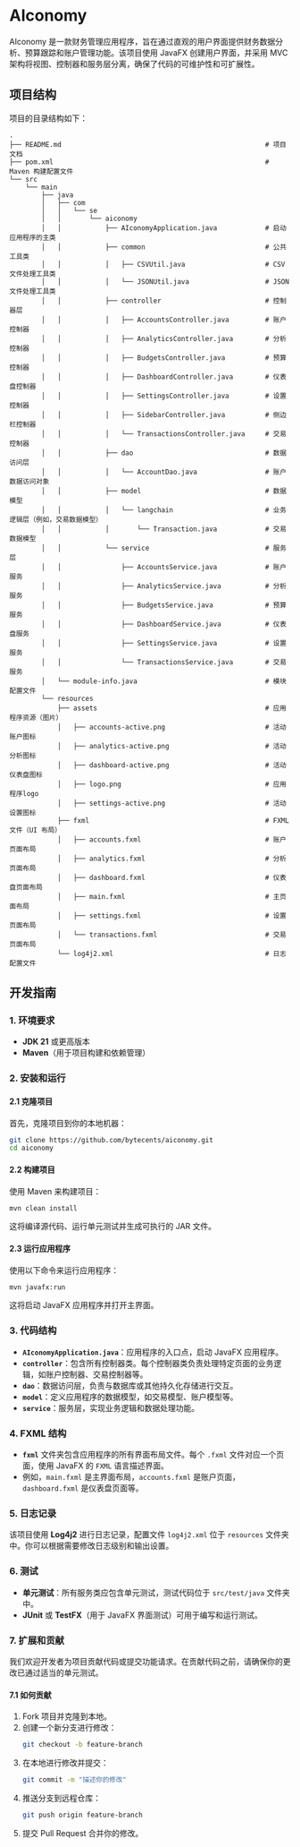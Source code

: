 # AIconomy

AIconomy 是一款财务管理应用程序，旨在通过直观的用户界面提供财务数据分析、预算跟踪和账户管理功能。该项目使用 JavaFX 创建用户界面，并采用 MVC 架构将视图、控制器和服务层分离，确保了代码的可维护性和可扩展性。

## 项目结构

项目的目录结构如下：

```
.
├── README.md                                                   # 项目文档
├── pom.xml                                                     # Maven 构建配置文件
└── src
    └── main
        ├── java
        │   ├── com
        │   │   └── se
        │   │       └── aiconomy
        │   │           ├── AIconomyApplication.java            # 启动应用程序的主类
        │   │           ├── common                              # 公共工具类
        │   │           │   ├── CSVUtil.java                    # CSV 文件处理工具类
        │   │           │   └── JSONUtil.java                   # JSON 文件处理工具类
        │   │           ├── controller                          # 控制器层
        │   │           │   ├── AccountsController.java         # 账户控制器
        │   │           │   ├── AnalyticsController.java        # 分析控制器
        │   │           │   ├── BudgetsController.java          # 预算控制器
        │   │           │   ├── DashboardController.java        # 仪表盘控制器
        │   │           │   ├── SettingsController.java         # 设置控制器
        │   │           │   ├── SidebarController.java          # 侧边栏控制器
        │   │           │   └── TransactionsController.java     # 交易控制器
        │   │           ├── dao                                 # 数据访问层
        │   │           │   └── AccountDao.java                 # 账户数据访问对象
        │   │           ├── model                               # 数据模型
        │   │           │   └── langchain                       # 业务逻辑层（例如，交易数据模型）
        │   │           │       └── Transaction.java            # 交易数据模型
        │   │           └── service                             # 服务层
        │   │               ├── AccountsService.java            # 账户服务
        │   │               ├── AnalyticsService.java           # 分析服务
        │   │               ├── BudgetsService.java             # 预算服务
        │   │               ├── DashboardService.java           # 仪表盘服务
        │   │               ├── SettingsService.java            # 设置服务
        │   │               └── TransactionsService.java        # 交易服务
        │   └── module-info.java                                # 模块配置文件
        └── resources
            ├── assets                                          # 应用程序资源（图片）
            │   ├── accounts-active.png                         # 活动账户图标
            │   ├── analytics-active.png                        # 活动分析图标
            │   ├── dashboard-active.png                        # 活动仪表盘图标
            │   ├── logo.png                                    # 应用程序logo
            │   ├── settings-active.png                         # 活动设置图标
            ├── fxml                                            # FXML 文件（UI 布局）
            │   ├── accounts.fxml                               # 账户页面布局
            │   ├── analytics.fxml                              # 分析页面布局
            │   ├── dashboard.fxml                              # 仪表盘页面布局
            │   ├── main.fxml                                   # 主页面布局
            │   ├── settings.fxml                               # 设置页面布局
            │   └── transactions.fxml                           # 交易页面布局
            └── log4j2.xml                                      # 日志配置文件
```

## 开发指南

### 1. 环境要求

- **JDK 21** 或更高版本
- **Maven**（用于项目构建和依赖管理）

### 2. 安装和运行

#### 2.1 克隆项目

首先，克隆项目到你的本地机器：

```bash
git clone https://github.com/bytecents/aiconomy.git
cd aiconomy
```

#### 2.2 构建项目

使用 Maven 来构建项目：

```bash
mvn clean install
```

这将编译源代码、运行单元测试并生成可执行的 JAR 文件。

#### 2.3 运行应用程序

使用以下命令来运行应用程序：

```bash
mvn javafx:run
```

这将启动 JavaFX 应用程序并打开主界面。

### 3. 代码结构

- **`AIconomyApplication.java`**：应用程序的入口点，启动 JavaFX 应用程序。
- **`controller`**：包含所有控制器类。每个控制器类负责处理特定页面的业务逻辑，如账户控制器、交易控制器等。
- **`dao`**：数据访问层，负责与数据库或其他持久化存储进行交互。
- **`model`**：定义应用程序的数据模型，如交易模型、账户模型等。
- **`service`**：服务层，实现业务逻辑和数据处理功能。

### 4. FXML 结构

- **`fxml`** 文件夹包含应用程序的所有界面布局文件。每个 `.fxml` 文件对应一个页面，使用 JavaFX 的 `FXML` 语言描述界面。
- 例如，`main.fxml` 是主界面布局，`accounts.fxml` 是账户页面，`dashboard.fxml` 是仪表盘页面等。

### 5. 日志记录

该项目使用 **Log4j2** 进行日志记录，配置文件 `log4j2.xml` 位于 `resources` 文件夹中。你可以根据需要修改日志级别和输出设置。

### 6. 测试

- **单元测试**：所有服务类应包含单元测试，测试代码位于 `src/test/java` 文件夹中。
- **JUnit** 或 **TestFX**（用于 JavaFX 界面测试）可用于编写和运行测试。

### 7. 扩展和贡献

我们欢迎开发者为项目贡献代码或提交功能请求。在贡献代码之前，请确保你的更改已通过适当的单元测试。

#### 7.1 如何贡献

1. Fork 项目并克隆到本地。
2. 创建一个新分支进行修改：
   ```bash
   git checkout -b feature-branch
   ```
3. 在本地进行修改并提交：
   ```bash
   git commit -m "描述你的修改"
   ```
4. 推送分支到远程仓库：
   ```bash
   git push origin feature-branch
   ```
5. 提交 Pull Request 合并你的修改。
